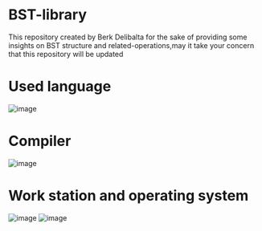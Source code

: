 # BST-library

This repository created by Berk Delibalta for the sake of providing some insights on BST structure and related-operations,may it take your concern that this repository will be updated

# Used language
![image](https://img.shields.io/badge/C-00599C?style=for-the-badge&logo=c&logoColor=white)

# Compiler
![image](https://img.shields.io/badge/CLion-000000?style=for-the-badge&logo=clion&logoColor=white)

# Work station and operating system

![image](https://img.shields.io/badge/Intel-Core_i5_10th-0071C5?style=for-the-badge&logo=intel&logoColor=white)
![image](https://img.shields.io/badge/Windows-0078D6?style=for-the-badge&logo=windows&logoColor=white)
